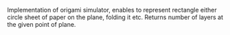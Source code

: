 Implementation of origami simulator, enables to represent rectangle either circle sheet of paper on the plane, folding it etc.
Returns number of layers at the given point of plane.
